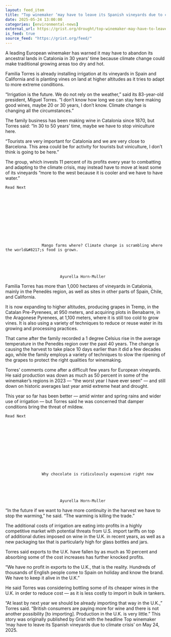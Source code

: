 ```yaml
---
layout: feed_item
title: "Top winemaker ‘may have to leave its Spanish vineyards due to climate crisis’"
date: 2025-05-24 13:00:00
categories: [environmental-news]
external_url: https://grist.org/drought/top-winemaker-may-have-to-leave-its-spanish-vineyards-due-to-climate-crisis/
is_feed: true
source_feed: "https://grist.org/feed/"
---
```


A leading European winemaker has warned it may have to abandon its ancestral lands in Catalonia in 30 years’ time because climate change could make traditional growing areas too dry and hot.



Familia Torres is already installing irrigation at its vineyards in&nbsp;Spain&nbsp;and California and is planting vines on land at higher altitudes as it tries to adapt to more extreme conditions.



“Irrigation is the future. We do not rely on the weather,” said its 83-year-old president, Miguel Torres. “I don’t know how long we can stay here making good wines, maybe 20 or 30 years, I don’t know. Climate change is changing all the circumstances.”



The family business has been making wine in Catalonia since 1870, but Torres said: “In 30 to 50 years’ time, maybe we have to stop viniculture here.



“Tourists are very important for Catalonia and we are very close to Barcelona. This area could be for activity for tourists but viniculture, I don’t think is going to be here.”



The group, which invests 11 percent of its profits every year to combatting and adapting to the climate crisis, may instead have to move at least some of its vineyards “more to the west because it is cooler and we have to have water.”



  
    Read Next
    

      
      
                    
            
        
          
        
      
            
        
                    Mango farms where? Climate change is scrambling where the world&#8217;s food is grown.
        
        
          
	
  
                            Ayurella Horn-Muller              
        
      
    
  




Familia Torres has more than 1,000 hectares of vineyards in Catalonia, mainly in the Penedès region, as well as sites in other parts of Spain, Chile, and California.



It is now expanding to higher altitudes, producing grapes in Tremp, in the Catalan Pre-Pyrenees, at 950 meters, and acquiring plots in Benabarre, in the Aragonese Pyrenees, at 1,100 meters, where it is still too cold to grow vines. It is also using a variety of techniques to reduce or reuse water in its growing and processing practices.



That came after the family recorded a 1 degree Celsius rise in the average temperature in the Penedès region over the past 40 years. The change is causing the harvest to take place 10 days earlier than it did a few decades ago, while the family employs a variety of techniques to slow the ripening of the grapes to protect the right qualities for winemaking.



Torres’ comments come after a difficult few years for European vineyards. He said production was down as much as 50 percent in some of the winemaker’s regions in 2023 — “the worst year I have ever seen” — and still down on historic averages last year amid extreme heat and drought.



This year so far has been better — amid winter and spring rains and wider use of irrigation — but Torres said he was concerned that damper conditions bring the threat of mildew.



  
    Read Next
    

      
      
                    
            
        
          
        
      
            
        
                    Why chocolate is ridiculously expensive right now
        
        
          
	
  
                            Ayurella Horn-Muller              
        
      
    
  




“In the future if we want to have more continuity in the harvest we have to stop the warming,” he said. “The warming is killing the trade.”



The additional costs of irrigation are eating into profits in a highly competitive market with potential threats from U.S. import tariffs on top of additional duties imposed on wine in the U.K. in recent years, as well as a new packaging tax that is particularly high for glass bottles and jars.



Torres said exports to the U.K. have fallen by as much as 10 percent and absorbing some of the cost increases has further knocked profits.



“We have no profit in exports to the U.K., that is the reality. Hundreds of thousands of English people come to Spain on holiday and know the brand. We have to keep it alive in the U.K.”



He said Torres was considering bottling some of its cheaper wines in the U.K. in order to reduce cost — as it is less costly to import in bulk in tankers.



“At least by next year we should be already importing that way in the U.K.,” Torres said. “British consumers are paying more for wine and there is not another possibility [to importing]. Production in the U.K. is very little.”
This story was originally published by Grist with the headline Top winemaker ‘may have to leave its Spanish vineyards due to climate crisis’ on May 24, 2025.
